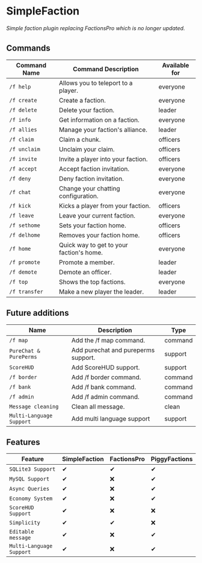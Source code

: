 # SimpleFaction

###### Simple faction plugin replacing FactionsPro which is no longer updated.

## Commands

| Command Name   | Command Description                                      | Available for |
|----------------|----------------------------------------------------------|---------------|
| `/f help`      | Allows you to teleport to a player.                      | everyone      |
| `/f create`    | Create a faction.                                        | everyone      |
| `/f delete`    | Delete your faction.                                     | leader        |
| `/f info`      | Get information on a faction.                            | everyone      |
| `/f allies`    | Manage your faction's alliance.                          | leader        |
| `/f claim`     | Claim a chunk.                                           | officers      |
| `/f unclaim`   | Unclaim your claim.                                      | officers      |
| `/f invite`    | Invite a player into your faction.                       | officers      |
| `/f accept`    | Accept faction invitation.                               | everyone      |
| `/f deny`      | Deny faction invitation.                                 | everyone      |
| `/f chat`      | Change your chatting configuration.                      | everyone      |
| `/f kick`      | Kicks a player from your faction.                        | officers      |
| `/f leave`     | Leave your current faction.                              | everyone      |
| `/f sethome`   | Sets your faction home.                                  | officers      |
| `/f delhome`   | Removes your faction home.                               | officers      |
| `/f home`      | Quick way to get to your faction's home.                 | everyone      |
| `/f promote`   |  Promote a member.                                       | leader        |
| `/f demote`    | Demote an officer.                                       | leader        |
| `/f top`       | Shows the top factions.                      | everyone      |
| `/f transfer`  | Make a new player the leader.                                  | leader        |

## Future additions

| Name                      | Description                                              | Type    |
|---------------------------|----------------------------------------------------------|---------|
| `/f map`                  | Add the /f map command.                      | command |
| `PureChat & PurePerms`    | Add purechat and pureperms support.                                        | support |
| `ScoreHUD`                | Add ScoreHUD support.                                     | support |
| `/f border`               | Add /f border command.                            | command |
| `/f bank`                 | Add /f bank command.                          | command |
| `/f admin`                | Add /f admin command.                                           | command |
| `Message cleaning`        | Clean all message.                                      | clean   |
| `Multi-Language Support`  | Add multi language support    | support |

## Features

| Feature                   | SimpleFaction   | FactionsPro| PiggyFactions| 
|---------------------------|-----------------|------------|--------------|
| `SQLite3 Support`         | ✔               | ✔         | ✔            |
| `MySQL Support`           | ✔               | ❌         | ✔            |
| `Async Queries`           | ✔               | ❌         | ✔            |
| `Economy System`          | ✔               | ❌         | ✔            |
| `ScoreHUD Support`        | ✔               | ❌         | ❌            |
| `Simplicity`              | ✔               | ✔         | ❌            |
| `Editable message`        | ✔               | ❌         | ✔            |
| `Multi-Language Support`  | ✔               | ❌          | ✔           |
